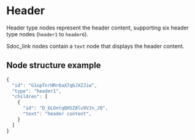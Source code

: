 # Header

Header type nodes represent the header content, supporting six header type nodes (`header1`  to `header6`).

Sdoc_link nodes contain a `text` node that displays the header content.

## Node structure example
```javascript
{
  "id": "G1opTnrHRr6aX7qbJXZJiw",
  "type": "header1",
  "children": [
    {
      "id": "D_bLOntqQHSZ8lu9VJn_JQ",
      "text": "header content",
    }
  ]
}
```